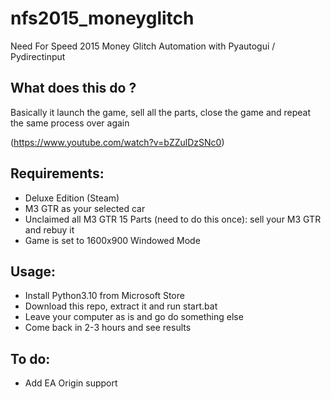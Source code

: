 # nfs2015_moneyglitch
Need For Speed 2015 Money Glitch Automation with Pyautogui / Pydirectinput
## What does this do ?
Basically it launch the game, sell all the parts, close the game and repeat the same process over again

(https://www.youtube.com/watch?v=bZZulDzSNc0)


## Requirements:
- Deluxe Edition (Steam)
- M3 GTR as your selected car
- Unclaimed all M3 GTR 15 Parts (need to do this once): sell your M3 GTR and rebuy it
- Game is set to 1600x900 Windowed Mode

## Usage:
- Install Python3.10 from Microsoft Store
- Download this repo, extract it and run start.bat
- Leave your computer as is and go do something else
- Come back in 2-3 hours and see results

## To do:
- Add EA Origin support
